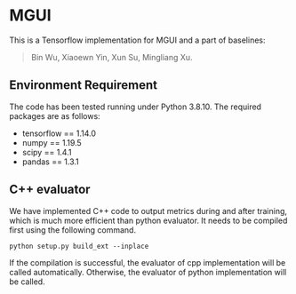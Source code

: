 # MGUI
This is a Tensorflow implementation for MGUI and a part of baselines:

>Bin Wu, Xiaoewn Yin, Xun Su, Mingliang Xu.

## Environment Requirement
The code has been tested running under Python 3.8.10. The required packages are as follows:
* tensorflow == 1.14.0
* numpy == 1.19.5
* scipy == 1.4.1
* pandas == 1.3.1

## C++ evaluator
We have implemented C++ code to output metrics during and after training, which is much more efficient than python evaluator. It needs to be compiled first using the following command. 
```
python setup.py build_ext --inplace
```
If the compilation is successful, the evaluator of cpp implementation will be called automatically.
Otherwise, the evaluator of python implementation will be called.

